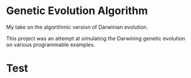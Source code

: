 # Genetic Evolution Algorithm
My take on the algorithmic version of Darwinian evolution.

This project was an attempt at simulating the Darwining genetic evolution on various programmable examples.
# Test
